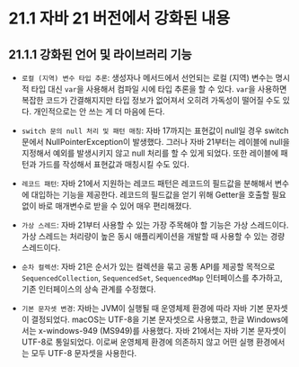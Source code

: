 # 21.1 자바 21 버전에서 강화된 내용

## 21.1.1 강화된 언어 및 라이브러리 기능

- `로컬 (지역) 변수 타입 추론`: 생성자나 메서드에서 선언되는 로컬 (지역) 변수는 명시적 타입 대신 `var`을 사용해서 컴파일 시에 타입 추론을 할 수 있다. `var`을 사용하면 복잡한 코드가 간결해지지만 타입 정보가 없어져서 오히려 가독성이 떨어질 수도 있다. 개인적으로는 안 쓰는 게 더 마음에 든다.

- `switch 문의 null 처리 및 패턴 매칭`: 자바 17까지는 표현값이 null일 경우 switch 문에서 NullPointerException이 발생했다. 그러나 자바 21부터는 레이블에 null을 지정해서 예외를 발생시키지 않고 null 처리를 할 수 있게 되었다. 또한 레이블에 패턴과 가드를 작성해서 표현값과 매칭시킬 수도 있다.

- `레코드 패턴`: 자바 21에서 지원하는 레코드 패턴은 레코드의 필드값을 분해해서 변수에 대입하는 기능을 제공한다. 레코드의 필드값을 얻기 위해 Getter을 호출할 필요 없이 바로 매개변수로 받을 수 있어 매우 편리해졌다.

- `가상 스레드`: 자바 21부터 사용할 수 있는 가장 주목해야 할 기능은 가상 스레드이다. 가상 스레드는 처리량이 높은 동시 애플리케이션을 개발할 때 사용할 수 있는 경량 스레드이다.

- `순차 컬렉션`: 자바 21은 순서가 있는 컬렉션을 묶고 공통 API를 제공할 목적으로 `SequencedCollection`, `SequencedSet`, `SequencedMap` 인터페이스를 추가하고, 기존 인터페이스의 상속 관계를 수정했다.

- `기본 문자셋 변경`: 자바는 JVM이 실행될 때 운영체제 환경에 따라 자바 기본 문자셋이 결정되었다. macOS는 UTF-8을 기본 문자셋으로 사용했고, 한글 Windows에서는 x-windows-949 (MS949)를 사용했다. 자바 21에서는 자바 기본 문자셋이 UTF-8로 통일되었다. 이로써 운영체제 환경에 의존하지 않고 어떤 실행 환경에서는 모두 UTF-8 문자셋을 사용한다.
